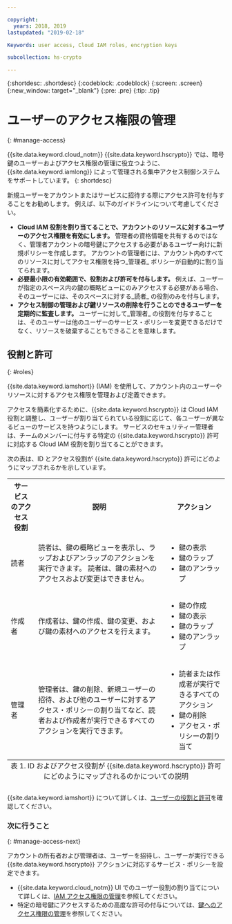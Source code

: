 ```yaml
---

copyright:
  years: 2018, 2019
lastupdated: "2019-02-18"

Keywords: user access, Cloud IAM roles, encryption keys

subcollection: hs-crypto

---
```


{:shortdesc: .shortdesc}
{:codeblock: .codeblock}
{:screen: .screen}
{:new_window: target="_blank"}
{:pre: .pre}
{:tip: .tip}

# ユーザーのアクセス権限の管理
{: #manage-access}

{{site.data.keyword.cloud_notm}} {{site.data.keyword.hscrypto}} では、暗号鍵のユーザーおよびアクセス権限の管理に役立つように、{{site.data.keyword.iamlong}} によって管理される集中アクセス制御システムをサポートしています。
{: shortdesc}

新規ユーザーをアカウントまたはサービスに招待する際にアクセス許可を付与することをお勧めします。 例えば、以下のガイドラインについて考慮してください。

- **Cloud IAM 役割を割り当てることで、アカウントのリソースに対するユーザーのアクセス権限を有効にします。**
    管理者の資格情報を共有するのではなく、管理者アカウントの暗号鍵にアクセスする必要があるユーザー向けに新規ポリシーを作成します。 アカウントの管理者には、アカウント内のすべてのリソースに対してアクセス権限を持つ_管理者_ ポリシーが自動的に割り当てられます。
- **必要最小限の有効範囲で、役割および許可を付与します。**
    例えば、ユーザーが指定のスペース内の鍵の概略ビューにのみアクセスする必要がある場合、そのユーザーには、そのスペースに対する_読者_ の役割のみを付与します。
- **アクセス制御の管理および鍵リソースの削除を行うことのできるユーザーを定期的に監査します。**
    ユーザーに対して_管理者_ の役割を付与することは、そのユーザーは他のユーザーのサービス・ポリシーを変更できるだけでなく、リソースを破棄することもできることを意味します。

## 役割と許可
{: #roles}

{{site.data.keyword.iamshort}} (IAM) を使用して、アカウント内のユーザーやリソースに対するアクセス権限を管理および定義できます。

アクセスを簡素化するために、{{site.data.keyword.hscrypto}} は Cloud IAM 役割と調整し、ユーザーが割り当てられている役割に応じて、各ユーザーが異なるビューのサービスを持つようにします。 サービスのセキュリティー管理者は、チームのメンバーに付与する特定の {{site.data.keyword.hscrypto}} 許可に対応する Cloud IAM 役割を割り当てることができます。

次の表は、ID とアクセス役割が {{site.data.keyword.hscrypto}} 許可にどのようにマップされるかを示しています。
<table>
  <tr>
    <th>サービスのアクセス役割</th>
    <th>説明</th>
    <th>アクション</th>
  </tr>
  <tr>
    <td><p>読者</p></td>
    <td><p>読者は、鍵の概略ビューを表示し、ラップおよびアンラップのアクションを実行できます。 読者は、鍵の素材へのアクセスおよび変更はできません。</p></td>
    <td>
      <p>
        <ul>
          <li>鍵の表示</li>
          <li>鍵のラップ</li>
          <li>鍵のアンラップ</li>
        </ul>
      </p>
    </td>
  </tr>
  <tr>
    <td><p>作成者</p></td>
    <td><p>作成者は、鍵の作成、鍵の変更、および鍵の素材へのアクセスを行えます。</p></td>
    <td>
      <p>
        <ul>
          <li>鍵の作成</li>
          <li>鍵の表示</li>
          <li>鍵のラップ</li>
          <li>鍵のアンラップ</li>
        </ul>
      </p>
    </td>
  </tr>
  <tr>
    <td><p>管理者</p></td>
    <td><p>管理者は、鍵の削除、新規ユーザーの招待、および他のユーザーに対するアクセス・ポリシーの割り当てなど、読者および作成者が実行できるすべてのアクションを実行できます。</p></td>
    <td>
      <p>
        <ul>
          <li>読者または作成者が実行できるすべてのアクション</li>
          <li>鍵の削除</li>
          <li>アクセス・ポリシーの割り当て</li>
        </ul>
      </p>
    </td>
  </tr>
  <caption style="caption-side:bottom;">表 1. ID およびアクセス役割が {{site.data.keyword.hscrypto}} 許可にどのようにマップされるのかについての説明</caption>
</table>

<!-- **Note**: Cloud IAM user roles provide access at the service or service instance level. [Cloud Foundry roles](/docs/iam/cfaccess.html) are separate and define access at the organization or the space level. -->

{{site.data.keyword.iamshort}} について詳しくは、[ユーザーの役割と許可](/docs/iam/users_roles.html#userroles)を確認してください。

### 次に行うこと
{: #manage-access-next}

アカウントの所有者および管理者は、ユーザーを招待し、ユーザーが実行できる {{site.data.keyword.hscrypto}} アクションに対応するサービス・ポリシーを設定できます。

- {{site.data.keyword.cloud_notm}} UI でのユーザー役割の割り当てについて詳しくは、[IAM アクセス権限の管理](/docs/iam/mngiam.html)を参照してください。
- 特定の暗号鍵にアクセスするための高度な許可の付与については、[鍵へのアクセス権限の管理](/docs/services/hs-crypto/manage-access-api.html)を参照してください。

